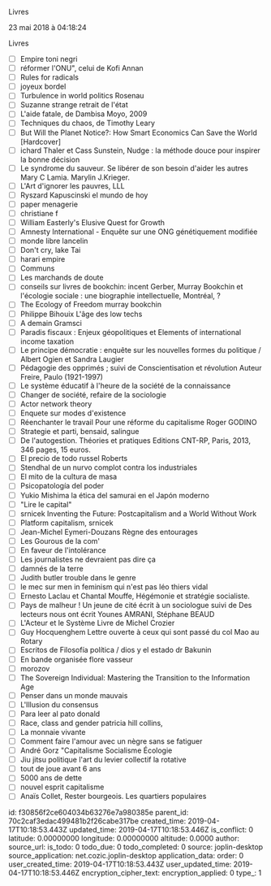 Livres

23 mai 2018 à 04:18:24

Livres

-   ☐ Empire toni negri
-   ☐ réformer l\'ONU\", celui de Kofi Annan
-   ☐ Rules for radicals
-   ☐ joyeux bordel
-   ☐ Turbulence in world politics Rosenau
-   ☐ Suzanne strange retrait de l\'état
-   ☐ L'aide fatale, de Dambisa Moyo, 2009
-   ☐ Techniques du chaos, de Timothy Leary
-   ☐ But Will the Planet Notice?: How Smart Economics Can Save the
    World \[Hardcover\]
-   ☐ ichard Thaler et Cass Sunstein, Nudge : la méthode douce pour
    inspirer la bonne décision
-   ☐ Le syndrome du sauveur. Se libérer de son besoin d\'aider les
    autres Mary C Lamia. Marylin J.Krieger.
-   ☐ L\'Art d\'ignorer les pauvres, LLL
-   ☐ Ryszard Kapuscinski el mundo de hoy
-   ☐ paper menagerie
-   ☐ christiane f
-   ☐ William Easterly's Elusive Quest for Growth
-   ☐ Amnesty International - Enquête sur une ONG génétiquement modifiée
-   ☐ monde libre lancelin
-   ☐ Don\'t cry, lake Tai
-   ☐ harari empire
-   ☐ Communs
-   ☐ Les marchands de doute
-   ☐ conseils sur livres de bookchin: incent Gerber, Murray Bookchin et
    l\'écologie sociale : une biographie intellectuelle, Montréal, ?
-   ☐ The Ecology of Freedom murray bookchin
-   ☐ Philippe Bihouix L\'âge des low techs
-   ☐ A demain Gramsci
-   ☐ Paradis fiscaux : Enjeux géopolitiques et Elements of
    international income taxation
-   ☐ Le principe démocratie : enquête sur les nouvelles formes du
    politique / Albert Ogien et Sandra Laugier
-   ☐ Pédagogie des opprimés ; suivi de Conscientisation et révolution
    Auteur Freire, Paulo (1921-1997)
-   ☐ Le système éducatif à l\'heure de la société de la connaissance
-   ☐ Changer de société, refaire de la sociologie
-   ☐ Actor network theory
-   ☐ Enquete sur modes d\'existence
-   ☐ Réenchanter le travail Pour une réforme du capitalisme Roger
    GODINO
-   ☐ Strategie et parti, bensaid, salingue
-   ☐ De l'autogestion. Théories et pratiques Editions CNT-RP, Paris,
    2013, 346 pages, 15 euros.
-   ☐ El precio de todo russel Roberts
-   ☐ Stendhal de un nurvo complot contra los industriales
-   ☐ El mito de la cultura de masa
-   ☐ Psicopatología del poder
-   ☐ Yukio Mishima la ética del samurai en el Japón moderno
-   ☐ \"Lire le capital\"
-   ☐ srnicek Inventing the Future: Postcapitalism and a World Without
    Work
-   ☐ Platform capitalism, srnicek
-   ☐ Jean-Michel Eymeri-Douzans Règne des entourages
-   ☐ Les Gourous de la com\'
-   ☐ En faveur de l\'intolérance
-   ☐ Les journalistes ne devraient pas dire ça
-   ☐ damnés de la terre
-   ☐ Judith butler trouble dans le genre
-   ☐ le mec sur men in feminism qui n\'est pas léo thiers vidal
-   ☐ Ernesto Laclau et Chantal Mouffe, Hégémonie et stratégie
    socialiste.
-   ☐ Pays de malheur ! Un jeune de cité écrit à un sociologue suivi de
    Des lecteurs nous ont écrit Younes AMRANI, Stéphane BEAUD
-   ☐ L\'Acteur et le Système Livre de Michel Crozier
-   ☐ Guy Hocquenghem Lettre ouverte à ceux qui sont passé du col Mao au
    Rotary
-   ☐ Escritos de Filosofía política / dios y el estado dr Bakunin
-   ☐ En bande organisée flore vasseur
-   ☐ morozov
-   ☐ The Sovereign Individual: Mastering the Transition to the
    Information Age
-   ☐ Penser dans un monde mauvais
-   ☐ L'Illusion du consensus
-   ☐ Para leer al pato donald
-   ☐ Race, class and gender patricia hill collins,
-   ☐ La monnaie vivante
-   ☐ Comment faire l\'amour avec un nègre sans se fatiguer
-   ☐ André Gorz \"Capitalisme Socialisme Écologie
-   ☐ Jiu jitsu politique l\'art du levier collectif la rotative
-   ☐ tout de joue avant 6 ans
-   ☐ 5000 ans de dette
-   ☐ nouvel esprit capitalisme
-   ☐ Anaïs Collet, Rester bourgeois. Les quartiers populaires


id: f30856f2ce604034b63276e7a980385e
parent_id: 70c2caf3edac499481b2f26cabe317be
created_time: 2019-04-17T10:18:53.443Z
updated_time: 2019-04-17T10:18:53.446Z
is_conflict: 0
latitude: 0.00000000
longitude: 0.00000000
altitude: 0.0000
author: 
source_url: 
is_todo: 0
todo_due: 0
todo_completed: 0
source: joplin-desktop
source_application: net.cozic.joplin-desktop
application_data: 
order: 0
user_created_time: 2019-04-17T10:18:53.443Z
user_updated_time: 2019-04-17T10:18:53.446Z
encryption_cipher_text: 
encryption_applied: 0
type_: 1